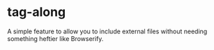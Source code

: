 # tag-along
A simple feature to allow you to include external files without needing something heftier like Browserify.
